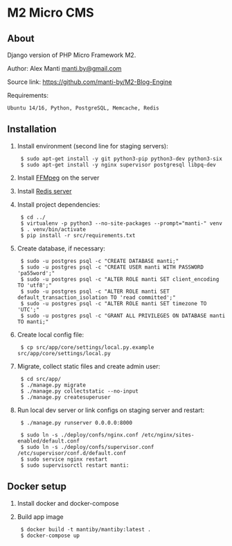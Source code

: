 M2 Micro CMS
============


About
-----

Django version of PHP Micro Framework M2.

Author: Alex Manti <manti.by@gmail.com>

Source link: https://github.com/manti-by/M2-Blog-Engine

Requirements:

    Ubuntu 14/16, Python, PostgreSQL, Memcache, Redis


Installation
-------------

1. Install environment (second line for staging servers):

        $ sudo apt-get install -y git python3-pip python3-dev python3-six    
        $ sudo apt-get install -y nginx supervisor postgresql libpq-dev


2. Install [FFMpeg](https://trac.ffmpeg.org/wiki/CompilationGuide/Ubuntu) on the server


3. Install [Redis server](https://redis.io/download)


4. Install project dependencies:

        $ cd ../
        $ virtualenv -p python3 --no-site-packages --prompt="manti-" venv
        $ . venv/bin/activate
        $ pip install -r src/requirements.txt


5. Create database, if necessary:

        $ sudo -u postgres psql -c "CREATE DATABASE manti;"
        $ sudo -u postgres psql -c "CREATE USER manti WITH PASSWORD 'pa55word';"
        $ sudo -u postgres psql -c "ALTER ROLE manti SET client_encoding TO 'utf8';"
        $ sudo -u postgres psql -c "ALTER ROLE manti SET default_transaction_isolation TO 'read committed';"
        $ sudo -u postgres psql -c "ALTER ROLE manti SET timezone TO 'UTC';"
        $ sudo -u postgres psql -c "GRANT ALL PRIVILEGES ON DATABASE manti TO manti;"


6. Create local config file:

        $ cp src/app/core/settings/local.py.example src/app/core/settings/local.py


7. Migrate, collect static files and create admin user:

        $ cd src/app/
        $ ./manage.py migrate
        $ ./manage.py collectstatic --no-input
        $ ./manage.py createsuperuser


8. Run local dev server or link configs on staging server and restart:

        $ ./manage.py runserver 0.0.0.0:8000
        
        $ sudo ln -s ./deploy/confs/nginx.conf /etc/nginx/sites-enabled/default.conf
        $ sudo ln -s ./deploy/confs/supervisor.conf /etc/supervisor/conf.d/default.conf
        $ sudo service nginx restart
        $ sudo supervisorctl restart manti:


Docker setup
------------

1. Install docker and docker-compose

2. Build app image

        $ docker build -t mantiby/mantiby:latest .
        $ docker-compose up
